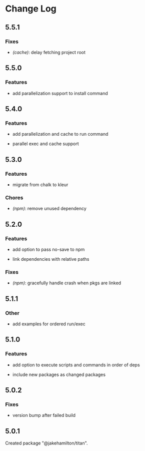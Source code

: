 # Change Log

## 5.5.1

### Fixes

- _(cache)_: delay fetching project root


## 5.5.0

### Features

- add parallelization support to install command


## 5.4.0

### Features

- add parallelization and cache to run command

- parallel exec and cache support


## 5.3.0

### Features

- migrate from chalk to kleur


### Chores

- _(npm)_: remove unused dependency


## 5.2.0

### Features

- add option to pass no-save to npm

- link dependencies with relative paths


### Fixes

- _(npm)_:  gracefully handle crash when pkgs are linked


## 5.1.1

### Other

- add examples for ordered run/exec


## 5.1.0

### Features

- add option to execute scripts and commands in order of deps

- include new packages as changed packages


## 5.0.2

### Fixes

- version bump after failed build


## 5.0.1

Created package "@jakehamilton/titan".

